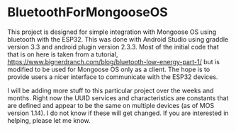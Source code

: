 # BluetoothForMongooseOS


This project is designed for simple integration with Mongoose OS using bluetooth with the ESP32. This was done with Android Studio using graddle version 3.3 and android plugin version 2.3.3. Most of the initial code that that is on here is taken from a tutorial, https://www.bignerdranch.com/blog/bluetooth-low-energy-part-1/ but is modified to be used for Mongoose OS only as a client. The hope is to provide users a nicer interface to communicate with the ESP32 devices. 

I will be adding more stuff to this particular project over the weeks and months. Right now the UUID services and characteristics are constants that are defined and appear to be the same on multiple devices (as of MOS version 1.14). I do not know if these will get changed. If you are interested in helping, please let me know. 